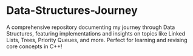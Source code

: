 # Data-Structures-Journey
A comprehensive repository documenting my journey through Data Structures, featuring implementations and insights on topics like Linked Lists, Trees, Priority Queues, and more. Perfect for learning and revising core concepts in C++!
